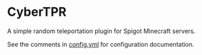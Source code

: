 # CyberTPR
A simple random teleportation plugin for Spigot Minecraft servers.

See the comments in [config.yml](/src/main/resources/config.yml) for configuration documentation.